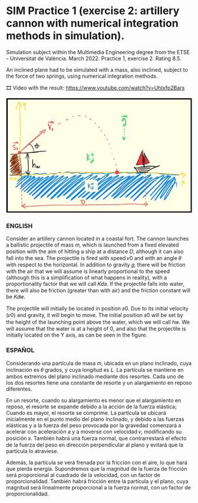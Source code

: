 # SIM Practice 1 (exercise 2: artillery cannon with numerical integration methods in simulation).
Simulation subject within the Multimedia Engineering degree from the ETSE - Universitat de València. March 2022. Practice 1, exercise 2. Rating 8.5.

An inclined plane had to be simulated with a mass, also inclined, subject to the force of two springs, using numerical integration methods.

🎞️ Vídeo with the result: https://www.youtube.com/watch?v=UhIxfp2Bars

![Descriptive image of the exercise.](https://github.com/ximo99/SIM-practice1-ex2/blob/main/ex2-photo.jpg)

### ENGLISH
Consider an artillery cannon located in a coastal fort. The cannon launches a ballistic projectile of mass 𝑚, which is launched from a fixed elevated position with the aim of hitting a ship at a distance 𝐷, although it can also fall into the sea. The projectile is fired with speed 𝑣0 and with an angle 𝜃 with respect to the horizontal. In addition to gravity 𝑔, there will be friction with the air that we will assume is linearly proportional to the speed (although this is a simplification of what happens in reality), with a proportionality factor that we will call 𝐾𝑑𝑎. If the projectile falls into water, there will also be friction (greater than with air) and the friction constant will be 𝐾𝑑𝑤.

The projectile will initially be located in position 𝑠0. Due to its initial velocity (𝑣0) and gravity, it will begin to move. The initial position 𝑠0 will be set by the height of the launching point above the water, which we will call ℎ𝑤. We will assume that the water is at a height of 0, and also that the projectile is initially located on the Y axis, as can be seen in the figure.

### ESPAÑOL
Considerando una partícula de masa 𝑚, ubicada en un plano inclinado, cuya inclinación es 𝜃 grados, y cuya longitud es 𝐿. La partícula se mantiene en ambos extremos del plano inclinado mediante dos resortes. Cada uno de los dos resortes tiene una constante de resorte y un alargamiento en reposo diferentes.

En un resorte, cuando su alargamiento es menor que el alargamiento en reposo, el resorte se expande debido a la acción de la fuerza elástica; Cuando es mayor, el resorte se comprime. La partícula se ubicará inicialmente en el punto medio del plano inclinado, y debido a las fuerzas elásticas y a la fuerza del peso provocada por la gravedad comenzará a acelerar con aceleración 𝑎 y a moverse con velocidad 𝑣, modificando su posición 𝑠. También habrá una fuerza normal, que contrarrestará el efecto de la fuerza del peso en dirección perpendicular al plano y evitará que la partícula lo atraviese.

Además, la partícula se verá frenada por la fricción con el aire, lo que hará que pierda energía. Supondremos que la magnitud de la fuerza de fricción será proporcional al cuadrado de la velocidad, con un factor de proporcionalidad. También habrá fricción entre la partícula y el plano, cuya magnitud será linealmente proporcional a la fuerza normal, con un factor de proporcionalidad.
